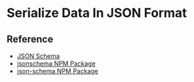 # Serialize Data In JSON Format

## Reference

* [JSON Schema](https://json-schema.org/)
* [jsonschema NPM Package](https://www.npmjs.com/package/jsonschema)
* [json-schema NPM Package](https://www.npmjs.com/package/json-schema)